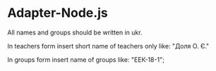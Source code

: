 # Adapter-Node.js
All names and groups should be written in ukr. 

In teachers form insert short name of teachers only like: "Доля О. Є."

In groups form insert name of groups like: "ЕЕК-18-1";
